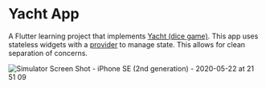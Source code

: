 # Yacht App

A Flutter learning project that implements [Yacht (dice game)](https://en.wikipedia.org/wiki/Yacht_(dice_game)). This app uses stateless widgets with a [provider](https://flutter.dev/docs/development/data-and-backend/state-mgmt/simple) to manage state. This allows for clean separation of concerns.

![Simulator Screen Shot - iPhone SE (2nd generation) - 2020-05-22 at 21 51 09](https://user-images.githubusercontent.com/1982588/82704873-da412d80-9c76-11ea-9339-828fdf62c853.png)

